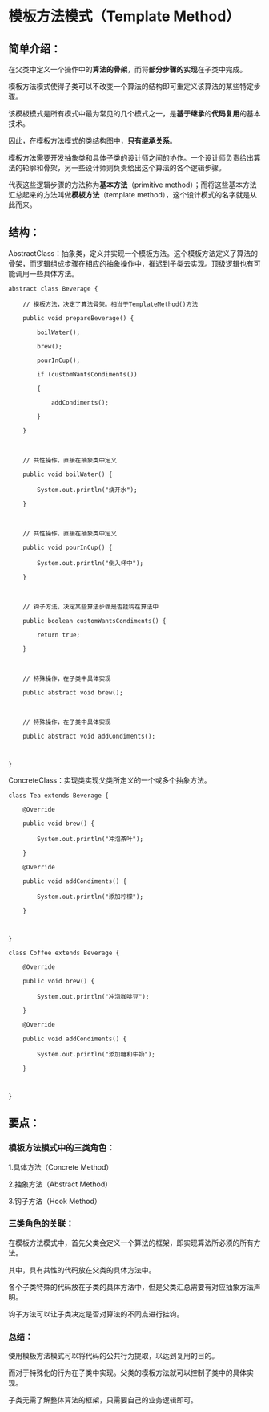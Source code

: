 # 模板方法模式（Template Method）

## 简单介绍：

在父类中定义一个操作中的**算法的骨架**，而将**部分步骤的实现**在子类中完成。

模板方法模式使得子类可以不改变一个算法的结构即可重定义该算法的某些特定步骤。

该模板模式是所有模式中最为常见的几个模式之一，是**基于继承**的**代码复用**的基本技术。

因此，在模板方法模式的类结构图中，**只有继承关系**。

模板方法需要开发抽象类和具体子类的设计师之间的协作。一个设计师负责给出算法的轮廓和骨架，另一些设计师则负责给出这个算法的各个逻辑步骤。

代表这些逻辑步骤的方法称为**基本方法**（primitive method）；而将这些基本方法汇总起来的方法叫做**模板方法**（template method），这个设计模式的名字就是从此而来。

## 结构：

AbstractClass：抽象类，定义并实现一个模板方法。这个模板方法定义了算法的骨架，而逻辑组成步骤在相应的抽象操作中，推迟到子类去实现。顶级逻辑也有可能调用一些具体方法。

```
abstract class Beverage {
 
    // 模板方法，决定了算法骨架。相当于TemplateMethod()方法
 
    public void prepareBeverage() {
 
        boilWater();
 
        brew();
 
        pourInCup();
 
        if (customWantsCondiments())
 
        {
 
            addCondiments();
 
        }
 
    }
 
    
 
    // 共性操作，直接在抽象类中定义
 
    public void boilWater() {
 
        System.out.println("烧开水");
 
    }
 
    
 
    // 共性操作，直接在抽象类中定义
 
    public void pourInCup() {
 
        System.out.println("倒入杯中");
 
    }
 
    
 
    // 钩子方法，决定某些算法步骤是否挂钩在算法中
 
    public boolean customWantsCondiments() {
 
        return true;
 
    }
 
    
 
    // 特殊操作，在子类中具体实现
 
    public abstract void brew();
 
    
 
    // 特殊操作，在子类中具体实现
 
    public abstract void addCondiments();
 
    
 
}
```

ConcreteClass：实现类实现父类所定义的一个或多个抽象方法。

```
class Tea extends Beverage {
 
    @Override
 
    public void brew() {
 
        System.out.println("冲泡茶叶");
 
    }
 
    @Override
 
    public void addCondiments() {
 
        System.out.println("添加柠檬");
 
    }
 
    
 
}
 
class Coffee extends Beverage {
 
    @Override
 
    public void brew() {
 
        System.out.println("冲泡咖啡豆");
 
    }
 
    @Override
 
    public void addCondiments() {
 
        System.out.println("添加糖和牛奶");
 
    }
 
    
 
}
```

## 要点：

### 模板方法模式中的三类角色：

1.具体方法（Concrete Method）

2.抽象方法（Abstract Method）

3.钩子方法（Hook Method）

### 三类角色的关联：

在模板方法模式中，首先父类会定义一个算法的框架，即实现算法所必须的所有方法。

其中，具有共性的代码放在父类的具体方法中。

各个子类特殊的代码放在子类的具体方法中，但是父类汇总需要有对应抽象方法声明。

钩子方法可以让子类决定是否对算法的不同点进行挂钩。

### 总结：

使用模板方法模式可以将代码的公共行为提取，以达到复用的目的。

而对于特殊化的行为在子类中实现。父类的模板方法就可以控制子类中的具体实现。

子类无需了解整体算法的框架，只需要自己的业务逻辑即可。